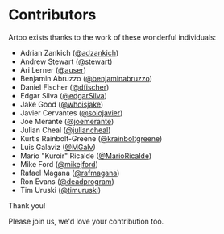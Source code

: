 # Contributors

Artoo exists thanks to the work of these wonderful individuals:

- Adrian Zankich ([@adzankich](https://github.com/adzankich))
- Andrew Stewart ([@stewart](https://github.com/stewart))
- Ari Lerner ([@auser](https://github.com/auser))
- Benjamin Abruzzo ([@benjaminabruzzo](https://github.com/benjaminabruzzo))
- Daniel Fischer ([@dfischer](https://github.com/dfischer))
- Edgar Silva ([@edgarSilva](https://github.com/edgarSilva))
- Jake Good ([@whoisjake](https://github.com/whoisjake))
- Javier Cervantes ([@solojavier](https://github.com/solojavier))
- Joe Merante ([@joemerante](https://github.com/joemerante)) 
- Julian Cheal ([@juliancheal](https://github.com/juliancheal))
- Kurtis Rainbolt-Greene ([@krainboltgreene](https://github.com/krainboltgreene))
- Luis Galaviz ([@MGalv](https://github.com/MGalv))
- Mario "Kuroir" Ricalde ([@MarioRicalde](https://github.com/MarioRicalde))
- Mike Ford ([@mikejford](https://github.com/mikejford))
- Rafael Magana ([@rafmagana](https://github.com/rafmagana))
- Ron Evans ([@deadprogram](https://github.com/deadprogram))
- Tim Uruski ([@timuruski](https://github.com/timuruski))

Thank you!

Please join us, we'd love your contribution too.
